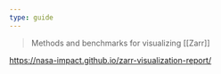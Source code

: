 ```yaml
---
type: guide
---
```

> Methods and benchmarks for visualizing [[Zarr]]

https://nasa-impact.github.io/zarr-visualization-report/